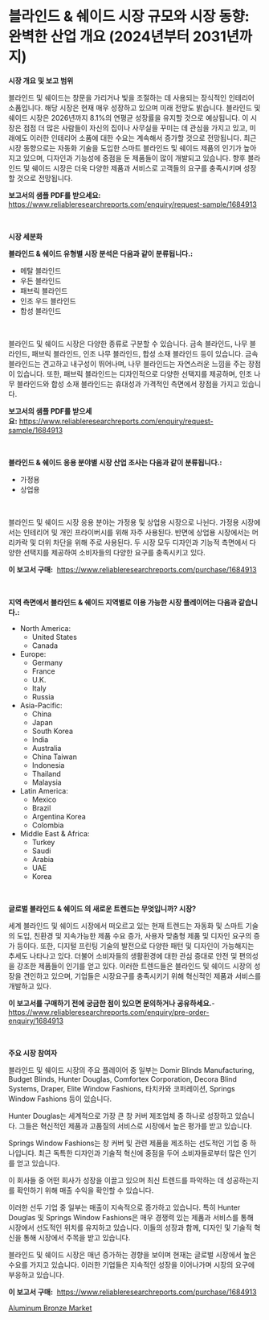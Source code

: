 <p><h1>블라인드 & 쉐이드 시장 규모와 시장 동향: 완벽한 산업 개요 (2024년부터 2031년까지)</h1></p><p><strong>시장 개요 및 보고 범위</strong></p>
<p><p>블라인드 및 쉐이드는 창문을 가리거나 빛을 조절하는 데 사용되는 장식적인 인테리어 소품입니다. 해당 시장은 현재 매우 성장하고 있으며 미래 전망도 밝습니다. 블라인드 및 쉐이드 시장은 2026년까지 8.1%의 연평균 성장률을 유지할 것으로 예상됩니다. 이 시장은 점점 더 많은 사람들이 자신의 집이나 사무실을 꾸미는 데 관심을 가지고 있고, 미래에도 이러한 인테리어 소품에 대한 수요는 계속해서 증가할 것으로 전망됩니다. 최근 시장 동향으로는 자동화 기술을 도입한 스마트 블라인드 및 쉐이드 제품의 인기가 높아지고 있으며, 디자인과 기능성에 중점을 둔 제품들이 많이 개발되고 있습니다. 향후 블라인드 및 쉐이드 시장은 더욱 다양한 제품과 서비스로 고객들의 요구를 충족시키며 성장할 것으로 전망됩니다.</p></p>
<p><strong>보고서의 샘플 PDF를 받으세요:</strong> <a href="https://www.reliableresearchreports.com/enquiry/request-sample/1684913">https://www.reliableresearchreports.com/enquiry/request-sample/1684913</a></p>
<p>&nbsp;</p>
<p><strong>시장 세분화</strong></p>
<p><strong>블라인드 & 쉐이드 유형별 시장 분석은 다음과 같이 분류됩니다.:</strong></p>
<p><ul><li>메탈 블라인드</li><li>우든 블라인드</li><li>패브릭 블라인드</li><li>인조 우드 블라인드</li><li>합성 블라인드</li></ul></p>
<p>&nbsp;</p>
<p><p>블라인드 및 쉐이드 시장은 다양한 종류로 구분할 수 있습니다. 금속 블라인드, 나무 블라인드, 패브릭 블라인드, 인조 나무 블라인드, 합성 소재 블라인드 등이 있습니다. 금속 블라인드는 견고하고 내구성이 뛰어나며, 나무 블라인드는 자연스러운 느낌을 주는 장점이 있습니다. 또한, 패브릭 블라인드는 디자인적으로 다양한 선택지를 제공하며, 인조 나무 블라인드와 합성 소재 블라인드는 휴대성과 가격적인 측면에서 장점을 가지고 있습니다.</p></p>
<p><strong>보고서의 샘플 PDF를 받으세요:</strong>&nbsp;<a href="https://www.reliableresearchreports.com/enquiry/request-sample/1684913">https://www.reliableresearchreports.com/enquiry/request-sample/1684913</a></p>
<p>&nbsp;</p>
<p><strong> 블라인드 & 쉐이드 응용 분야별 시장 산업 조사는 다음과 같이 분류됩니다.:</strong></p>
<p><ul><li>가정용</li><li>상업용</li></ul></p>
<p>&nbsp;</p>
<p><p>블라인드 및 쉐이드 시장 응용 분야는 가정용 및 상업용 시장으로 나뉜다. 가정용 시장에서는 인테리어 및 개인 프라이버시를 위해 자주 사용된다. 반면에 상업용 시장에서는 머리카락 및 더위 차단을 위해 주로 사용된다. 두 시장 모두 디자인과 기능적 측면에서 다양한 선택지를 제공하여 소비자들의 다양한 요구를 충족시키고 있다.</p></p>
<p><strong>이 보고서 구매:</strong>&nbsp; <a href="https://www.reliableresearchreports.com/purchase/1684913">https://www.reliableresearchreports.com/purchase/1684913</a></p>
<p>&nbsp;</p>
<p><strong>지역 측면에서 블라인드 & 쉐이드 지역별로 이용 가능한 시장 플레이어는 다음과 같습니다.:</strong></p>
<p><ul>
    <li>
        North America:
        <ul>
            <li>United States</li>
            <li>Canada</li>
        </ul>
    </li>
    <li>
        Europe:
        <ul>
            <li>Germany</li>
            <li>France</li>
            <li>U.K.</li>
            <li>Italy</li>
            <li>Russia</li>
        </ul>
    </li>
    <li>
        Asia-Pacific:
        <ul>
            <li>China</li>
            <li>Japan</li>
            <li>South Korea</li>
            <li>India</li>
            <li>Australia</li>
            <li>China Taiwan</li>
            <li>Indonesia</li>
            <li>Thailand</li>
            <li>Malaysia</li>
        </ul>
    </li>
    <li>
        Latin America:
        <ul>
            <li>Mexico</li>
            <li>Brazil</li>
            <li>Argentina Korea</li>
            <li>Colombia</li>
        </ul>
    </li>
    <li>
        Middle East & Africa:
        <ul>
            <li>Turkey</li>
            <li>Saudi</li>
            <li>Arabia</li>
            <li>UAE</li>
            <li>Korea</li>
        </ul>
    </li>
    </ul></p>
<p>&nbsp;</p>
<p><strong>글로벌 블라인드 & 쉐이드 의 새로운 트렌드는 무엇입니까? 시장?</strong></p>
<p><p>세계 블라인드 및 쉐이드 시장에서 떠오르고 있는 현재 트렌드는 자동화 및 스마트 기술의 도입, 친환경 및 지속가능한 제품 수요 증가, 사용자 맞춤형 제품 및 디자인 요구의 증가 등이다. 또한, 디지털 프린팅 기술의 발전으로 다양한 패턴 및 디자인이 가능해지는 추세도 나타나고 있다. 더불어 소비자들의 생활환경에 대한 관심 증대로 안전 및 편의성을 강조한 제품들이 인기를 얻고 있다. 이러한 트렌드들은 블라인드 및 쉐이드 시장의 성장을 견인하고 있으며, 기업들은 시장요구를 충족시키기 위해 혁신적인 제품과 서비스를 개발하고 있다.</p></p>
<p><strong>이 보고서를 구매하기 전에 궁금한 점이 있으면 문의하거나 공유하세요.</strong>- <a href="https://www.reliableresearchreports.com/enquiry/pre-order-enquiry/1684913">https://www.reliableresearchreports.com/enquiry/pre-order-enquiry/1684913</a></p>
<p>&nbsp;</p>
<p><strong>주요 시장 참여자</strong></p>
<p><p>블라인드 및 쉐이드 시장의 주요 플레이어 중 일부는 Domir Blinds Manufacturing, Budget Blinds, Hunter Douglas, Comfortex Corporation, Decora Blind Systems, Draper, Elite Window Fashions, 타치카와 코퍼레이션, Springs Window Fashions 등이 있습니다.</p><p>Hunter Douglas는 세계적으로 가장 큰 창 커버 제조업체 중 하나로 성장하고 있습니다. 그들은 혁신적인 제품과 고품질의 서비스로 시장에서 높은 평가를 받고 있습니다.</p><p>Springs Window Fashions는 창 커버 및 관련 제품을 제조하는 선도적인 기업 중 하나입니다. 최근 독특한 디자인과 기술적 혁신에 중점을 두어 소비자들로부터 많은 인기를 얻고 있습니다.</p><p>이 회사들 중 어떤 회사가 성장을 이끌고 있으며 최신 트렌드를 파악하는 데 성공하는지를 확인하기 위해 매출 수익을 확인할 수 있습니다.</p><p>이러한 선두 기업 중 일부는 매출이 지속적으로 증가하고 있습니다. 특히 Hunter Douglas 및 Springs Window Fashions은 매우 경쟁력 있는 제품과 서비스를 통해 시장에서 선도적인 위치를 유지하고 있습니다. 이들의 성장과 함께, 디자인 및 기술적 혁신을 통해 시장에서 주목을 받고 있습니다.</p><p>블라인드 및 쉐이드 시장은 매년 증가하는 경향을 보이며 현재는 글로벌 시장에서 높은 수요를 가지고 있습니다. 이러한 기업들은 지속적인 성장을 이어나가며 시장의 요구에 부응하고 있습니다.</p></p>
<p><strong>이 보고서 구매:</strong>&nbsp;&nbsp;<a href="https://www.reliableresearchreports.com/purchase/1684913">https://www.reliableresearchreports.com/purchase/1684913</a></p>
<p><p><a href="https://github.com/Hazelklievgspy6vdcsmu106w/Market-Research-Report-List-1/blob/main/aluminum-bronze-market.md">Aluminum Bronze Market</a></p></p>
